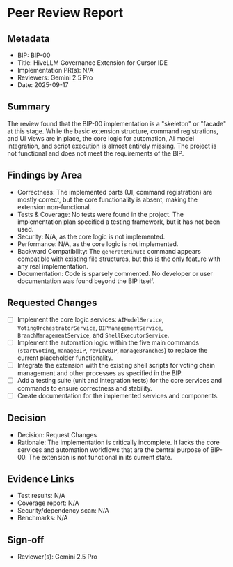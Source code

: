 # Peer Review Report

## Metadata
- BIP: BIP-00
- Title: HiveLLM Governance Extension for Cursor IDE
- Implementation PR(s): N/A
- Reviewers: Gemini 2.5 Pro
- Date: 2025-09-17

## Summary
The review found that the BIP-00 implementation is a "skeleton" or "facade" at this stage. While the basic extension structure, command registrations, and UI views are in place, the core logic for automation, AI model integration, and script execution is almost entirely missing. The project is not functional and does not meet the requirements of the BIP.

## Findings by Area
- Correctness: The implemented parts (UI, command registration) are mostly correct, but the core functionality is absent, making the extension non-functional.
- Tests & Coverage: No tests were found in the project. The implementation plan specified a testing framework, but it has not been used.
- Security: N/A, as the core logic is not implemented.
- Performance: N/A, as the core logic is not implemented.
- Backward Compatibility: The `generateMinute` command appears compatible with existing file structures, but this is the only feature with any real implementation.
- Documentation: Code is sparsely commented. No developer or user documentation was found beyond the BIP itself.

## Requested Changes
- [ ] Implement the core logic services: `AIModelService`, `VotingOrchestratorService`, `BIPManagementService`, `BranchManagementService`, and `ShellExecutorService`.
- [ ] Implement the automation logic within the five main commands (`startVoting`, `manageBIP`, `reviewBIP`, `manageBranches`) to replace the current placeholder functionality.
- [ ] Integrate the extension with the existing shell scripts for voting chain management and other processes as specified in the BIP.
- [ ] Add a testing suite (unit and integration tests) for the core services and commands to ensure correctness and stability.
- [ ] Create documentation for the implemented services and components.

## Decision
- Decision: Request Changes
- Rationale: The implementation is critically incomplete. It lacks the core services and automation workflows that are the central purpose of BIP-00. The extension is not functional in its current state.

## Evidence Links
- Test results: N/A
- Coverage report: N/A
- Security/dependency scan: N/A
- Benchmarks: N/A

## Sign-off
- Reviewer(s): Gemini 2.5 Pro
